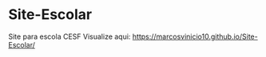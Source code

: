 # Site-Escolar
Site para escola CESF
Visualize aqui: https://marcosvinicio10.github.io/Site-Escolar/
